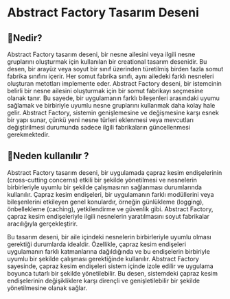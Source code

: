 # Abstract Factory Tasarım Deseni

## 🎯Nedir?

Abstract Factory tasarım deseni, bir nesne ailesini veya ilgili nesne gruplarını oluşturmak için kullanılan bir creational tasarım desenidir. Bu desen, bir arayüz veya soyut bir sınıf üzerinden türetilmiş birden fazla somut fabrika sınıfını içerir. Her somut fabrika sınıfı, aynı ailedeki farklı nesneleri oluşturan metotları implemente eder. Abstract Factory deseni, bir istemcinin belirli bir nesne ailesini oluşturmak için bir somut fabrikayı seçmesine olanak tanır. Bu sayede, bir uygulamanın farklı bileşenleri arasındaki uyumu sağlamak ve birbiriyle uyumlu nesne gruplarını kullanmak daha kolay hale gelir. Abstract Factory, sistemin genişlemesine ve değişmesine karşı esnek bir yapı sunar, çünkü yeni nesne türleri eklenmesi veya mevcutları değiştirilmesi durumunda sadece ilgili fabrikaların güncellenmesi gerekmektedir.

## 🤔Neden kullanılır ?

Abstract Factory tasarım deseni, bir uygulamada çapraz kesim endişelerinin (cross-cutting concerns) etkili bir şekilde yönetilmesi ve nesnelerin birbirleriyle uyumlu bir şekilde çalışmasının sağlanması durumlarında kullanılır. Çapraz kesim endişeleri, bir uygulamanın farklı modüllerini veya bileşenlerini etkileyen genel konulardır, örneğin günlükleme (logging), önbellekleme (caching), yetkilendirme ve güvenlik gibi. Abstract Factory, çapraz kesim endişeleriyle ilgili nesnelerin yaratılmasını soyut fabrikalar aracılığıyla gerçekleştirir. 

Bu tasarım deseni, bir aile içindeki nesnelerin birbirleriyle uyumlu olması gerektiği durumlarda idealdir. Özellikle, çapraz kesim endişeleri uygulamanın farklı katmanlarına dağıldığında ve bu endişelerin birbiriyle uyumlu bir şekilde çalışması gerektiğinde kullanılır. Abstract Factory sayesinde, çapraz kesim endişeleri sistem içinde izole edilir ve uygulama boyunca tutarlı bir şekilde yönetilebilir. Bu desen, sistemdeki çapraz kesim endişelerinin değişikliklere karşı dirençli ve genişletilebilir bir şekilde yönetilmesine olanak sağlar.
